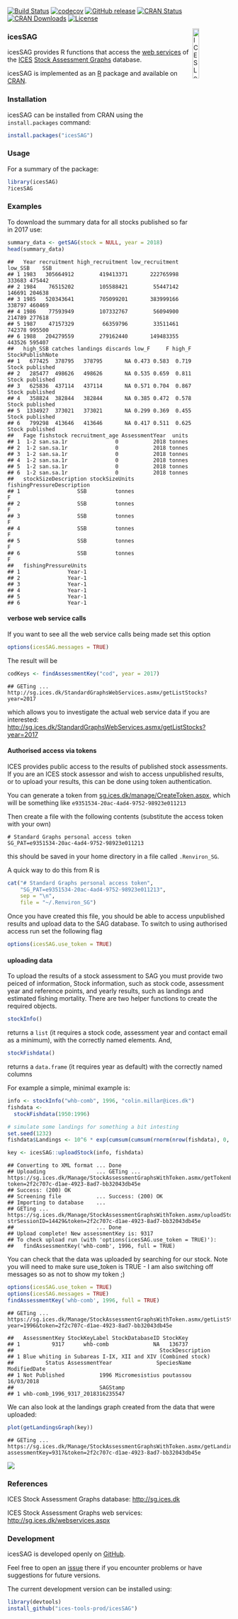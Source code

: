 [![Build Status](https://travis-ci.org/ices-tools-prod/icesSAG.svg?branch=release)](https://travis-ci.org/ices-tools-prod/icesSAG) [![codecov](https://codecov.io/gh/ices-tools-prod/icesSAG/branch/master/graph/badge.svg)](https://codecov.io/gh/ices-tools-prod/icesSAG) [![GitHub release](https://img.shields.io/github/release/ices-tools-prod/icesSAG.svg?maxAge=6000)]() [![CRAN Status](http://r-pkg.org/badges/version/icesSAG)](https://cran.r-project.org/package=icesSAG) [![CRAN Downloads](http://cranlogs.r-pkg.org/badges/icesSAG)](https://cran.r-project.org/package=icesSAG) [![License](https://img.shields.io/badge/license-GPL%20(%3E%3D%202)-blue.svg)](https://www.gnu.org/licenses/gpl-3.0.en.html)

[<img align="right" alt="ICES Logo" width="17%" height="17%" src="http://ices.dk/_layouts/15/1033/images/icesimg/iceslogo.png">](http://ices.dk)

### icesSAG

icesSAG provides R functions that access the [web services](http://sg.ices.dk/webservices.aspx) of the [ICES](http://ices.dk) [Stock Assessment Graphs](http://sg.ices.dk) database.

icesSAG is implemented as an [R](https://www.r-project.org) package and available on [CRAN](https://cran.r-project.org/package=icesSAG).

### Installation

icesSAG can be installed from CRAN using the `install.packages` command:

``` r
install.packages("icesSAG")
```

### Usage

For a summary of the package:

``` r
library(icesSAG)
?icesSAG
```

### Examples

To download the summary data for all stocks published so far in 2017 use:

``` r
summary_data <- getSAG(stock = NULL, year = 2018)
head(summary_data)
```

    ##   Year recruitment high_recruitment low_recruitment low_SSB    SSB
    ## 1 1983   305664912        419413371       222765998  333683 475442
    ## 2 1984    76515202        105588421        55447142  146691 204638
    ## 3 1985   520343641        705099201       383999166  338797 460469
    ## 4 1986    77593949        107332767        56094900  214789 277618
    ## 5 1987    47157329         66359796        33511461  742378 995500
    ## 6 1988   204279559        279162440       149483355  443526 595407
    ##   high_SSB catches landings discards low_F     F high_F StockPublishNote
    ## 1   677425  378795   378795       NA 0.473 0.583  0.719  Stock published
    ## 2   285477  498626   498626       NA 0.535 0.659  0.811  Stock published
    ## 3   625836  437114   437114       NA 0.571 0.704  0.867  Stock published
    ## 4   358824  382844   382844       NA 0.385 0.472  0.578  Stock published
    ## 5  1334927  373021   373021       NA 0.299 0.369  0.455  Stock published
    ## 6   799298  413646   413646       NA 0.417 0.511  0.625  Stock published
    ##   Fage fishstock recruitment_age AssessmentYear  units
    ## 1  1-2 san.sa.1r               0           2018 tonnes
    ## 2  1-2 san.sa.1r               0           2018 tonnes
    ## 3  1-2 san.sa.1r               0           2018 tonnes
    ## 4  1-2 san.sa.1r               0           2018 tonnes
    ## 5  1-2 san.sa.1r               0           2018 tonnes
    ## 6  1-2 san.sa.1r               0           2018 tonnes
    ##   stockSizeDescription stockSizeUnits fishingPressureDescription
    ## 1                  SSB         tonnes                          F
    ## 2                  SSB         tonnes                          F
    ## 3                  SSB         tonnes                          F
    ## 4                  SSB         tonnes                          F
    ## 5                  SSB         tonnes                          F
    ## 6                  SSB         tonnes                          F
    ##   fishingPressureUnits
    ## 1               Year-1
    ## 2               Year-1
    ## 3               Year-1
    ## 4               Year-1
    ## 5               Year-1
    ## 6               Year-1

#### verbose web service calls

If you want to see all the web service calls being made set this option

``` r
options(icesSAG.messages = TRUE)
```

The result will be

``` r
codKeys <- findAssessmentKey("cod", year = 2017)
```

    ## GETing ... http://sg.ices.dk/StandardGraphsWebServices.asmx/getListStocks?year=2017

which allows you to investigate the actual web service data if you are interested: <http://sg.ices.dk/StandardGraphsWebServices.asmx/getListStocks?year=2017>

#### Authorised access via tokens

ICES provides public access to the results of published stock assessments. If you are an ICES stock assessor and wish to access unpublished results, or to upload your results, this can be done using token authentication.

You can generate a token from [sg.ices.dk/manage/CreateToken.aspx](https://sg.ices.dk/manage/CreateToken.aspx), which will be something like `e9351534-20ac-4ad4-9752-98923e011213`

Then create a file with the following contents (substitute the access token with your own)

    # Standard Graphs personal access token
    SG_PAT=e9351534-20ac-4ad4-9752-98923e011213

this should be saved in your home directory in a file called `.Renviron_SG`.

A quick way to do this from R is

``` r
cat("# Standard Graphs personal access token",
    "SG_PAT=e9351534-20ac-4ad4-9752-98923e011213",
    sep = "\n",
    file = "~/.Renviron_SG")
```

Once you have created this file, you should be able to access unpublished results and upload data to the SAG database. To switch to using authorised access run set the following flag

``` r
options(icesSAG.use_token = TRUE)
```

#### uploading data

To upload the results of a stock assessment to SAG you must provide two peiced of information, Stock information, such as stock code, assessment year and reference points, and yearly results, such as landings and estimated fishing mortality. There are two helper functions to create the required objects.

``` r
stockInfo()
```

returns a `list` (it requires a stock code, assessment year and contact email as a minimum), with the correctly named elements. And,

``` r
stockFishdata()
```

returns a `data.frame` (it requires year as default) with the correctly named columns

For example a simple, minimal example is:

``` r
info <- stockInfo("whb-comb", 1996, "colin.millar@ices.dk")
fishdata <- 
  stockFishdata(1950:1996)

# simulate some landings for something a bit intesting
set.seed(1232)
fishdata$Landings <- 10^6 * exp(cumsum(cumsum(rnorm(nrow(fishdata), 0, 0.1))))

key <- icesSAG::uploadStock(info, fishdata)
```

    ## Converting to XML format ... Done
    ## Uploading                ... GETing ... https://sg.ices.dk/Manage/StockAssessmentGraphsWithToken.asmx/getTokenExpiration?token=2f2c707c-d1ae-4923-8ad7-bb32043db45e
    ## Success: (200) OK
    ## Screening file           ... Success: (200) OK
    ## Importing to database    ... 
    ## GETing ... https://sg.ices.dk/Manage/StockAssessmentGraphsWithToken.asmx/uploadStock?strSessionID=14429&token=2f2c707c-d1ae-4923-8ad7-bb32043db45e
    ##                          ... Done
    ## Upload complete! New assessmentKey is: 9317
    ## To check upload run (with 'options(icesSAG.use_token = TRUE)'): 
    ##   findAssessmentKey('whb-comb', 1996, full = TRUE)

You can check that the data was uploaded by searching for our stock. Note you will need to make sure use\_token is TRUE - I am also switching off messages so as not to show my token ;)

``` r
options(icesSAG.use_token = TRUE)
options(icesSAG.messages = TRUE)
findAssessmentKey('whb-comb', 1996, full = TRUE)
```

    ## GETing ... https://sg.ices.dk/Manage/StockAssessmentGraphsWithToken.asmx/getListStocks?year=1996&token=2f2c707c-d1ae-4923-8ad7-bb32043db45e

    ##   AssessmentKey StockKeyLabel StockDatabaseID StockKey
    ## 1          9317      whb-comb              NA   136737
    ##                                              StockDescription
    ## 1 Blue whiting in Subareas I-IX, XII and XIV (Combined stock)
    ##          Status AssessmentYear              SpeciesName ModifiedDate
    ## 1 Not Published           1996 Micromesistius poutassou   16/03/2018
    ##                           SAGStamp
    ## 1 whb-comb_1996_9317_2018316235547

We can also look at the landings graph created from the data that were uploaded:

``` r
plot(getLandingsGraph(key))
```

    ## GETing ... https://sg.ices.dk/Manage/StockAssessmentGraphsWithToken.asmx/getLandingsGraph?assessmentKey=9317&token=2f2c707c-d1ae-4923-8ad7-bb32043db45e

![](README_files/figure-markdown_github/landings-plot-1.png)

### References

ICES Stock Assessment Graphs database: <http://sg.ices.dk>

ICES Stock Assessment Graphs web services: <http://sg.ices.dk/webservices.aspx>

### Development

icesSAG is developed openly on [GitHub](https://github.com/ices-tools-prod/icesSAG).

Feel free to open an [issue](https://github.com/ices-tools-prod/icesSAG/issues) there if you encounter problems or have suggestions for future versions.

The current development version can be installed using:

``` r
library(devtools)
install_github("ices-tools-prod/icesSAG")
```
